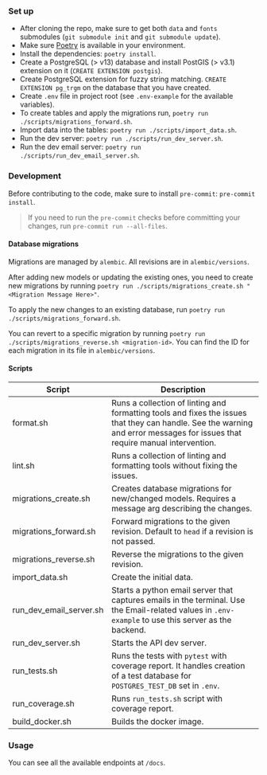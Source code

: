 ### Set up

- After cloning the repo, make sure to get both `data` and `fonts` submodules (`git submodule init` and `git submodule update`).
- Make sure [Poetry](https://github.com/python-poetry/poetry) is available in your environment.
- Install the dependencies: `poetry install`.
- Create a PostgreSQL (> v13) database and install PostGIS (> v3.1) extension on it (`CREATE EXTENSION postgis`).
- Create PostgreSQL extension for fuzzy string matching. `CREATE EXTENSION pg_trgm` on the database that you have created.
- Create `.env` file in project root (see `.env-example` for the available variables).
- To create tables and apply the migrations run, `poetry run ./scripts/migrations_forward.sh`.
- Import data into the tables: `poetry run ./scripts/import_data.sh`.
- Run the dev server: `poetry run ./scripts/run_dev_server.sh`.
- Run the dev email server: `poetry run ./scripts/run_dev_email_server.sh`.

### Development

Before contributing to the code, make sure to install `pre-commit`: `pre-commit install`.

> If you need to run the `pre-commit` checks before committing your changes, run `pre-commit run --all-files`.

#### Database migrations

Migrations are managed by `alembic`. All revisions are in `alembic/versions`.

After adding new models or updating the existing ones, you need to create new migrations by running `poetry run ./scripts/migrations_create.sh "<Migration Message Here>"`.

To apply the new changes to an existing database, run `poetry run ./scripts/migrations_forward.sh`.

You can revert to a specific migration by running `poetry run ./scripts/migrations_reverse.sh <migration-id>`. You can find the ID for each migration in its file in `alembic/versions`.

#### Scripts

| Script                  | Description                                                                                                                                                                |
| ----------------------- | ---------------------------------------------------------------------------------------------------------------------------------------------------------------------------- |
| format.sh               | Runs a collection of linting and formatting tools and fixes the issues that they can handle. See the warning and error messages for issues that require manual intervention. |
| lint.sh                 | Runs a collection of linting and formatting tools without fixing the issues.                                                                                                 |
| migrations_create.sh    | Creates database migrations for new/changed models. Requires a message arg describing the changes.                                                                           |
| migrations_forward.sh   | Forward migrations to the given revision. Default to `head` if a revision is not passed.                                                                                     |
| migrations_reverse.sh   | Reverse the migrations to the given revision.                                                                                                                                |
| import_data.sh          | Create the initial data.                                                                                                                                                     |
| run_dev_email_server.sh | Starts a python email server that captures emails in the terminal. Use the Email-related values in `.env-example` to use this server as the backend.                         |
| run_dev_server.sh       | Starts the API dev server.                                                                                                                                                   |
| run_tests.sh            | Runs the tests with `pytest` with coverage report. It handles creation of a test database for `POSTGRES_TEST_DB` set in `.env`.                                              |
| run_coverage.sh         | Runs `run_tests.sh` script with coverage report.                                                                                                                             |
| build_docker.sh         | Builds the docker image.                                                                                                                                                     |

### Usage

You can see all the available endpoints at `/docs`.
